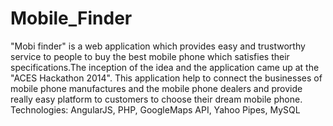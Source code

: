 # Mobile_Finder

"Mobi finder" is a web application which provides easy and trustworthy service to people to buy the best mobile phone which satisfies their specifications.The inception of the idea and the application came up at the "ACES Hackathon 2014". This application help to connect the businesses of mobile phone manufactures and the mobile phone dealers and provide really easy platform to customers to choose their dream mobile phone.
Technologies: AngularJS, PHP, GoogleMaps API, Yahoo Pipes, MySQL
